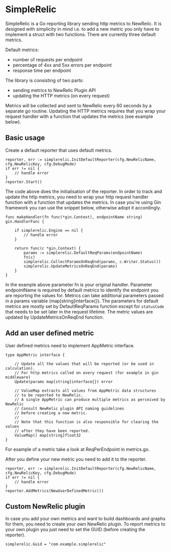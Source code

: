 # SimpleRelic

SimpleRelic is a Go reporting library sending http metrics to NewRelic. It is designed with simplicity in mind i.e. to add a new metric you only have to implement a struct with two functions. There are currently three default
metrics.

Default metrics:
- number of requests per endpoint
- percentage of 4xx and 5xx errors per endpoint
- response time per endpoint

The library is consisting of two parts:
- sending metrics to NewRelic Plugin API
- updating the HTTP metrics (on every request)

Metrics will be collected and sent to NewRelic every 60 seconds by a separate go routine. Updating the HTTP metrics requires that you wrap your request handler with a function that updates the metrics (see example below). 

## Basic usage

Create a default reporter that uses default metrics.

```
reporter, err := simplerelic.InitDefaultReporter(cfg.NewRelicName, cfg.NewRelicKey, cfg.DebugMode)
if err != nil {
    // handle error
}
reporter.Start()
```

The code above does the initialisation of the reporter. In order to track and update the http metrics, you need to wrap your http request handler function with a function that updates the metrics. In case you're using Gin framework you can use the snippet below,
otherwise adopt it accordingly.

```
func makeHandler(fn func(*gin.Context), endpointName string) gin.HandlerFunc {

	if simplerelic.Engine == nil {
		// handle error
	}

    return func(c *gin.Context) {
		params := simplerelic.DefaultReqParams(endpointName)
		fn(c)
		simplerelic.CollectParamsOnReqEnd(params, c.Writer.Status())
		simplerelic.UpdateMetricsOnReqEnd(params)
	}
}
```

In the example above parameter fn is your original handler. Parameter endpointName is required by default metrics to identify the
endpoint you are reporting the values for. Metrics can take additional parameters passed in a params variable (map[string]interface{}).
The parameters for default metrics are mostly set by DefaultReqParams function except for `statusCode` that needs to be set later
in the request lifetime. The metric values are updated by UpdateMetricsOnReqEnd function.

## Add an user defined metric

User defined metrics need to implement AppMetric interface.

```
type AppMetric interface {

	// Update all the values that will be reported (or be used in calculation).
	// For http metrics called on every request (for example in gin middleware)
	Update(params map[string]interface{}) error

	// ValueMap extracts all values from AppMetric data structures
	// to be reported to NewRelic.
	// A single AppMetric can produce multiple metrics as perceived by NewRelic
	// Consult NewRelic plugin API naming guidelines
	// before creating a new metric.
	//
	// Note that this function is also responsible for clearing the values
	// after they have been reported.
	ValueMap() map[string]float32
}
```

For example of a metric take a look at ReqPerEndpoint in metrics.go.

After you define your new metric you need to add it to the reporter.

```
reporter, err := simplerelic.InitDefaultReporter(cfg.NewRelicName, cfg.NewRelicKey, cfg.DebugMode)
if err != nil {
    // handle error
}
reporter.AddMetrics(NewUserDefinedMetric())
```

## Custom NewRelic plugin

In case you add your own metrics and want to build dashboards and graphs for them,
you need to create your own NewRelic plugin. To report metrics to your own plugin
you just need to set the GUID (before creating the reporter).

```
simplerelic.Guid = "com.example.simplerelic"
```
